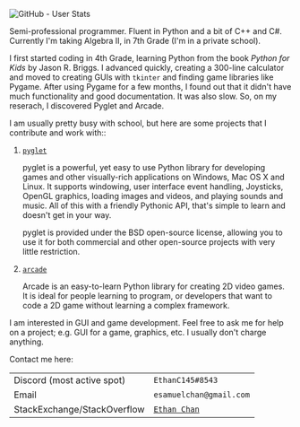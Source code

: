 ![GitHub - User Stats](https://github-readme-stats.vercel.app/api?username=eschan145&theme=radical&show_icons=true)
<!--![GitHub - Language Stats](https://github-readme-stats.vercel.app/api/top-langs/?username=eschan145&theme=radical&show_icons=true)-->

Semi-professional programmer. Fluent in Python and a bit of C++ and C#. Currently I'm taking Algebra II, in 7th Grade (I'm in a private school).

I first started coding in 4th Grade, learning Python from the book _Python for Kids_ by Jason R. Briggs. I advanced quickly, creating a 300-line calculator and moved to creating GUIs with `tkinter` and finding game libraries like Pygame. After using Pygame for a few months, I found out that it didn't have much functionality and good documentation. It was also slow. So, on my reserach, I discovered Pyglet and Arcade.

I am usually pretty busy with school, but here are some projects that I contribute and work with::

1. [`pyglet`](https://pyglet.org/)

   pyglet is a powerful, yet easy to use Python library for developing games and other visually-rich applications on Windows, Mac OS X and Linux. It supports windowing, user interface event handling, Joysticks, OpenGL graphics, loading images and videos, and playing sounds and music. All of this with a friendly Pythonic API, that's simple to learn and doesn't get in your way.
   
   pyglet is provided under the BSD open-source license, allowing you to use it for both commercial and other open-source projects with very little restriction.

2. [`arcade`](https://api.arcade.academy/en/latest/)
   
   Arcade is an easy-to-learn Python library for creating 2D video games. It is ideal for people learning to program, or developers that want to code a 2D game without learning a complex framework.
      
I am interested in GUI and game development. Feel free to ask me for help on a project; e.g. GUI for a game, graphics, etc. I usually don't charge anything.

Contact me here:

|||
|-|-|
|Discord (most active spot)|`EthanC145#8543`|
|Email|`esamuelchan@gmail.com`|
|StackExchange/StackOverflow|[`Ethan Chan`](https://stackoverflow.com/users/19573533/ethan-chan)
